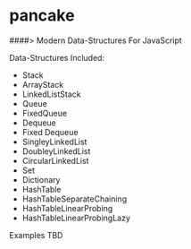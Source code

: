 # pancake
####> Modern Data-Structures For JavaScript

Data-Structures Included:

* Stack
* ArrayStack
* LinkedListStack
* Queue
* FixedQueue
* Dequeue
* Fixed Dequeue
* SingleyLinkedList
* DoubleyLinkedList
* CircularLinkedList
* Set
* Dictionary
* HashTable
* HashTableSeparateChaining
* HashTableLinearProbing
* HashTableLinearProbingLazy

Examples TBD
